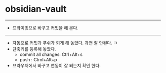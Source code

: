 # obsidian-vault

- - - 
- 프라이빗으로 바꾸고 커밋을 해 본다.
- - -
- 자동으로 커밋과 푸쉬가 되게 해 놓았다. 과연 잘 안된다. ㅋ 
- 단축키를 등록해 놓았다. 
	- commit all changes: Ctrl+Alt+s 
	- push : Ctrol+Alt+p
- 브라우저에서 바꾸고 연동이 잘 되는지 확인 한다.
